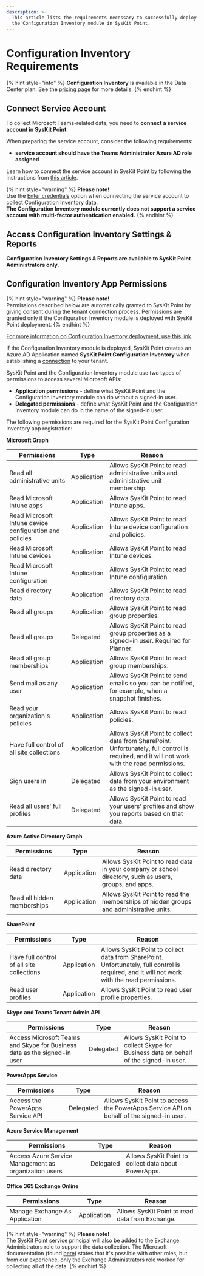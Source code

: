 ```yaml
---
description: >-
  This article lists the requirements necessary to successfully deploy and use
  the Configuration Inventory module in SysKit Point.
---
```


# Configuration Inventory Requirements

{% hint style="info" %}
**Configuration Inventory** is available in the Data Center plan. See the [pricing page](https://www.syskit.com/products/point/pricing/) for more details.
{% endhint %}

## Connect Service Account

To collect Microsoft Teams-related data, you need to **connect a service account in SysKit Point**.

When preparing the service account, consider the following requirements:

* **service account should have the Teams Administrator Azure AD role assigned**

Learn how to connect the service account in SysKit Point by following the instructions from [this article](../configuration/connect-service-account.md#enter-credentials).

{% hint style="warning" %}
**Please note!**\
Use the [Enter credentials](../configuration/connect-service-account.md#enter-credentials) option when connecting the service account to collect Configuration Inventory data. \
**The Configuration Inventory module currently does not support a service account with multi-factor authentication enabled.**
{% endhint %}

## Access Configuration Inventory Settings & Reports

**Configuration Inventory Settings & Reports are available to SysKit Point Administrators only**.

## Configuration Inventory App Permissions

{% hint style="warning" %}
**Please note!**\
Permissions described below are automatically granted to SysKit Point by giving consent during the tenant connection process. Permissions are granted only if the Configuration Inventory module is deployed with SysKit Point deployment.
{% endhint %}

[For more information on Configuration Inventory deployment, use this link](../../set-up-data-center/installation/deploy-syskit-point.md).

If the Configuration Inventory module is deployed, SysKit Point creates an Azure AD Application named **SysKit Point Configuration Inventory** when establishing a [connection](../../set-up-data-center/installation/connect-to-tenant.md) to your tenant.

SysKit Point and the Configuration Inventory module use two types of permissions to access several Microsoft APIs:

* **Application permissions** - define what SysKit Point and the Configuration Inventory module can do without a signed-in user.
* **Delegated permissions** - define what SysKit Point and the Configuration Inventory module can do in the name of the signed-in user.

The following permissions are required for the SysKit Point Configuration Inventory app registration:

**Microsoft Graph**

| Permissions                                             | Type        | Reason                                                                                                                                        |
| ------------------------------------------------------- | ----------- | --------------------------------------------------------------------------------------------------------------------------------------------- |
| Read all administrative units                           | Application | Allows SysKit Point to read administrative units and administrative unit membership.                                                          |
| Read Microsoft Intune apps                              | Application | Allows SysKit Point to read Intune apps.                                                                                                      |
| Read Microsoft Intune device configuration and policies | Application | Allows SysKit Point to read Intune device configuration and policies.                                                                         |
| Read Microsoft Intune devices                           | Application | Allows SysKit Point to read Intune devices.                                                                                                   |
| Read Microsoft Intune configuration                     | Application | Allows SysKit Point to read Intune configuration.                                                                                             |
| Read directory data                                     | Application | Allows SysKit Point to read directory data.                                                                                                   |
| Read all groups                                         | Application | Allows SysKit Point to read group properties.                                                                                                 |
| Read all groups                                         | Delegated   | Allows SysKit Point to read group properties as a signed-in user. Required for Planner.                                                       |
| Read all group memberships                              | Application | Allows SysKit Point to read group memberships.                                                                                                |
| Send mail as any user                                   | Application | Allows SysKit Point to send emails so you can be notified, for example, when a snapshot finishes.                                             |
| Read your organization's policies                       | Application | Allows SysKit Point to read policies.                                                                                                         |
| Have full control of all site collections               | Application | Allows SysKit Point to collect data from SharePoint. Unfortunately, full control is required, and it will not work with the read permissions. |
| Sign users in                                           | Delegated   | Allows SysKit Point to collect data from your environment as the signed-in user.                                                              |
| Read all users' full profiles                           | Delegated   | Allows SysKit Point to read your users' profiles and show you reports based on that data.                                                     |

**Azure Active Directory Graph**

| Permissions                 | Type        | Reason                                                                                                 |
| --------------------------- | ----------- | ------------------------------------------------------------------------------------------------------ |
| Read directory data         | Application | Allows SysKit Point to read data in your company or school directory, such as users, groups, and apps. |
| Read all hidden memberships | Application | Allows SysKit Point to read the memberships of hidden groups and administrative units.                 |

**SharePoint**

| Permissions                               | Type        | Reason                                                                                                                                        |
| ----------------------------------------- | ----------- | --------------------------------------------------------------------------------------------------------------------------------------------- |
| Have full control of all site collections | Application | Allows SysKit Point to collect data from SharePoint. Unfortunately, full control is required, and it will not work with the read permissions. |
| Read user profiles                        | Application | Allows SysKit Point to read user profile properties.                                                                                          |

**Skype and Teams Tenant Admin API**

| Permissions                                                              | Type      | Reason                                                                                  |
| ------------------------------------------------------------------------ | --------- | --------------------------------------------------------------------------------------- |
| Access Microsoft Teams and Skype for Business data as the signed-in user | Delegated | Allows SysKit Point to collect Skype for Business data on behalf of the signed-in user. |

**PowerApps Service**

| Permissions                      | Type      | Reason                                                                                   |
| -------------------------------- | --------- | ---------------------------------------------------------------------------------------- |
| Access the PowerApps Service API | Delegated | Allows SysKit Point to access the PowerApps Service API on behalf of the signed-in user. |

**Azure Service Management**

| Permissions                                           | Type      | Reason                                               |
| ----------------------------------------------------- | --------- | ---------------------------------------------------- |
| Access Azure Service Management as organization users | Delegated | Allows SysKit Point to collect data about PowerApps. |

**Office 365 Exchange Online**

| Permissions                    | Type        | Reason                                          |
| ------------------------------ | ----------- | ----------------------------------------------- |
| Manage Exchange As Application | Application | Allows SysKit Point to read data from Exchange. |

{% hint style="warning" %}
**Please note!**\
The SysKit Point service principal will also be added to the Exchange Administrators role to support the data collection. The Microsoft documentation (found [here](https://docs.microsoft.com/en-us/powershell/exchange/app-only-auth-powershell-v2?view=exchange-ps#step-5-assign-azure-ad-roles-to-the-application)) states that it's possible with other roles, but from our experience, only the Exchange Administrators role worked for collecting all of the data.
{% endhint %}
